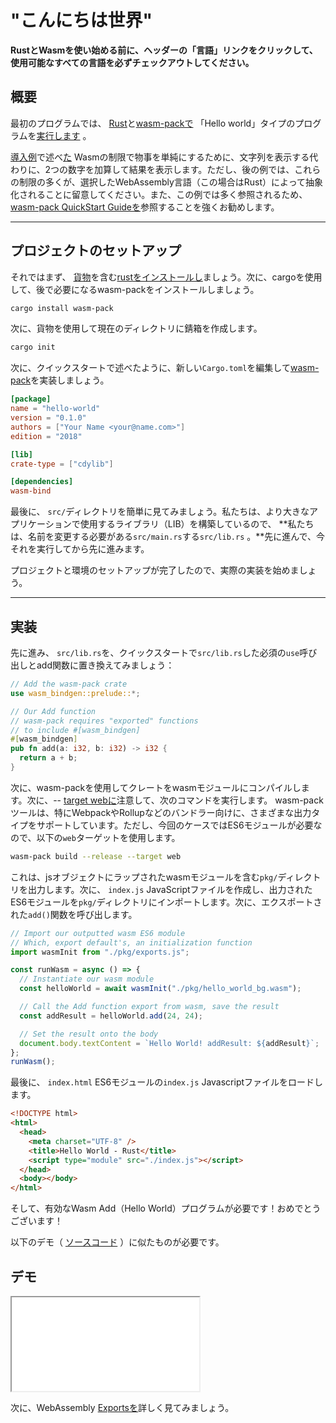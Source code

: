 # "こんにちは世界"

**RustとWasmを使い始める前に、ヘッダーの「言語」リンクをクリックして、使用可能なすべての言語を必ずチェックアウトしてください。**

## 概要

最初のプログラムでは、 [Rust](https://www.rust-lang.org/)と[wasm-packで](https://github.com/rustwasm/wasm-pack) 「Hello world」タイプのプログラムを[実行します](https://github.com/rustwasm/wasm-pack) 。

[導入例](/example-redirect?exampleName=introduction&programmingLanguage=all)で述べ[た](/example-redirect?exampleName=introduction&programmingLanguage=all) Wasmの制限で物事を単純にするために、文字列を表示する代わりに、2つの数字を加算して結果を表示します。ただし、後の例では、これらの制限の多くが、選択したWebAssembly言語（この場合はRust）によって抽象化されることに留意してください。また、この例では多く参照されるため、 [wasm-pack QuickStart Guideを](https://github.com/rustwasm/wasm-pack#-quickstart-guide)参照することを強くお勧めします。

---

## プロジェクトのセットアップ

それではまず、 [貨物](https://doc.rust-lang.org/cargo/index.html)を含む[rustをインストールし](https://www.rust-lang.org/tools/install)ましょう。次に、cargoを使用して、後で必要になるwasm-packをインストールしましょう。

```bash
cargo install wasm-pack
```

次に、貨物を使用して現在のディレクトリに錆箱を作成します。

```bash
cargo init
```

次に、クイックスタートで述べたように、新しい`Cargo.toml`を編集して[wasm-pack](https://github.com/rustwasm/wasm-pack#-quickstart-guide)を実装しましょう。

```toml
[package]
name = "hello-world"
version = "0.1.0"
authors = ["Your Name <your@name.com>"]
edition = "2018"

[lib]
crate-type = ["cdylib"]

[dependencies]
wasm-bind
```

最後に、 `src/`ディレクトリを簡単に見てみましょう。私たちは、より大きなアプリケーションで使用するライブラリ（LIB）を構築しているので、 **私たちは、名前を変更する必要がある`src/main.rs`する`src/lib.rs` 。**先に進んで、今それを実行してから先に進みます。

プロジェクトと環境のセットアップが完了したので、実際の実装を始めましょう。

---

## 実装

先に進み、 `src/lib.rs`を、クイックスタートで`src/lib.rs`した必須の`use`呼び出しとadd関数に置き換えてみましょう：

```rust
// Add the wasm-pack crate
use wasm_bindgen::prelude::*;

// Our Add function
// wasm-pack requires "exported" functions
// to include #[wasm_bindgen]
#[wasm_bindgen]
pub fn add(a: i32, b: i32) -> i32 {
  return a + b;
}
```

次に、wasm-packを使用してクレートをwasmモジュールにコンパイルします。次に、-- [target webに](https://rustwasm.github.io/docs/wasm-pack/commands/build.html#target)注意して、次のコマンドを実行します。 wasm-packツールは、特にWebpackやRollupなどのバンドラー向けに、さまざまな出力タイプをサポートしています。ただし、今回のケースではES6モジュールが必要なので、以下の`web`ターゲットを使用します。

```bash
wasm-pack build --release --target web
```

これは、jsオブジェクトにラップされたwasmモジュールを含む`pkg/`ディレクトリを出力します。次に、 `index.js` JavaScriptファイルを作成し、出力されたES6モジュールを`pkg/`ディレクトリにインポートします。次に、エクスポートされた`add()`関数を呼び出します。

```javascript
// Import our outputted wasm ES6 module
// Which, export default's, an initialization function
import wasmInit from "./pkg/exports.js";

const runWasm = async () => {
  // Instantiate our wasm module
  const helloWorld = await wasmInit("./pkg/hello_world_bg.wasm");

  // Call the Add function export from wasm, save the result
  const addResult = helloWorld.add(24, 24);

  // Set the result onto the body
  document.body.textContent = `Hello World! addResult: ${addResult}`;
};
runWasm();
```

最後に、 `index.html` ES6モジュールの`index.js` Javascriptファイルをロードします。

```html
<!DOCTYPE html>
<html>
  <head>
    <meta charset="UTF-8" />
    <title>Hello World - Rust</title>
    <script type="module" src="./index.js"></script>
  </head>
  <body></body>
</html>
```

そして、有効なWasm Add（Hello World）プログラムが必要です！おめでとうございます！

以下のデモ（ [ソースコード](/source-redirect?path=examples/hello-world/demo/rust) ）に似たものが必要です。

## デモ

<iframe title="Rust Demo" src="/examples/hello-world/demo/rust/"></iframe>

次に、WebAssembly [Exportsを](/example-redirect?exampleName=exports)詳しく見てみましょう。
